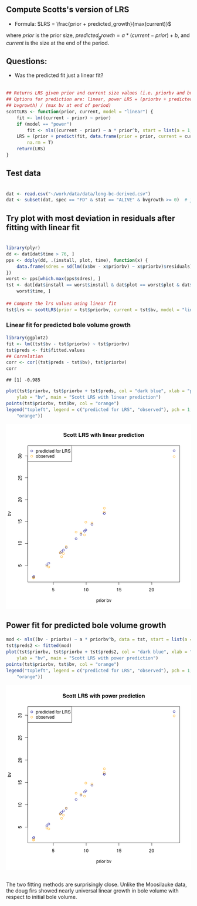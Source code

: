 ## Compute Scotts's version of LRS
* Formula:
$LRS = \frac{prior + predicted_growth}{max(current)}$

where $prior$ is the prior size, $predicted_growth = a * (current-prior) + b$, and $current$ is the size at the end of the period.

## Questions:
* Was the predicted fit just a linear fit?



```r

## Returns LRS given prior and current size values (i.e. priorbv and bv)
## Options for prediction are: linear, power LRS = (priorbv + predicted
## bvgrowth) / (max bv at end of period)
scottLRS <- function(prior, current, model = "linear") {
    fit <- lm((current - prior) ~ prior)
    if (model == "power") 
        fit <- nls((current - prior) ~ a * prior^b, start = list(a = 1, b = 1))
    LRS = (prior + predict(fit, data.frame(prior = prior, current = current)))/max(current, 
        na.rm = T)
    return(LRS)
}

```


## Test data

```r

dat <- read.csv("~/work/data/data/long-bc-derived.csv")
dat <- subset(dat, spec == "FD" & stat == "ALIVE" & bvgrowth >= 0)  # just firs that were alive and grew
```


## Try plot with most deviation in residuals after fitting with linear fit

```r

library(plyr)
dd <- dat[dat$time > 76, ]
pps <- ddply(dd, .(install, plot, time), function(x) {
    data.frame(sdres = sd(lm((x$bv - x$priorbv) ~ x$priorbv)$residuals))
})
worst <- pps[which.max(pps$sdres), ]
tst <- dat[dat$install == worst$install & dat$plot == worst$plot & dat$time == 
    worst$time, ]

## Compute the lrs values using linear fit
tst$lrs <- scottLRS(prior = tst$priorbv, current = tst$bv, model = "linear")

```


### Linear fit for predicted bole volume growth

```r
library(ggplot2)
fit <- lm((tst$bv - tst$priorbv) ~ tst$priorbv)
tst$preds <- fit$fitted.values
## Correlation
corr <- cor((tst$preds - tst$bv), tst$priorbv)
corr
```

```
## [1] -0.985
```

```r
plot(tst$priorbv, tst$priorbv + tst$preds, col = "dark blue", xlab = "prior bv", 
    ylab = "bv", main = "Scott LRS with linear prediction")
points(tst$priorbv, tst$bv, col = "orange")
legend("topleft", legend = c("predicted for LRS", "observed"), pch = 1, col = c("dark blue", 
    "orange"))
```

![plot of chunk fig1](figure/fig1.png) 



## Power fit for predicted bole volume growth

```r
mod <- nls((bv - priorbv) ~ a * priorbv^b, data = tst, start = list(a = 1, b = 1))
tst$preds2 <- fitted(mod)
plot(tst$priorbv, tst$priorbv + tst$preds2, col = "dark blue", xlab = "prior bv", 
    ylab = "bv", main = "Scott LRS with power prediction")
points(tst$priorbv, tst$bv, col = "orange")
legend("topleft", legend = c("predicted for LRS", "observed"), pch = 1, col = c("dark blue", 
    "orange"))
```

![plot of chunk fig2](figure/fig2.png) 

```r

```


The two fitting methods are surprisingly close.  Unlike the Moosilauke data, the doug firs showed nearly universal linear growth in bole volume with respect to initial bole volume.
